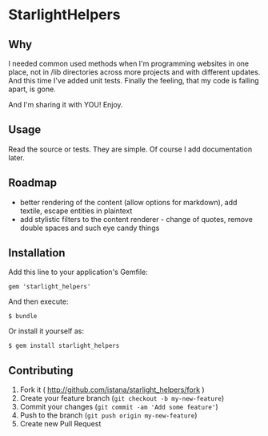 # StarlightHelpers

## Why

I needed common used methods when I'm programming websites in one place, not in /lib directories across more projects and with different updates. And this time I've added unit tests. Finally the feeling, that my code is falling apart, is gone.

And I'm sharing it with YOU! Enjoy.

## Usage

Read the source or tests. They are simple. Of course I add documentation later.

## Roadmap

- better rendering of the content (allow options for markdown), add textile, escape entities in plaintext
- add stylistic filters to the content renderer - change of quotes, remove double spaces and such eye candy things


## Installation

Add this line to your application's Gemfile:

    gem 'starlight_helpers'

And then execute:

    $ bundle

Or install it yourself as:

    $ gem install starlight_helpers

## Contributing

1. Fork it ( http://github.com/istana/starlight_helpers/fork )
2. Create your feature branch (`git checkout -b my-new-feature`)
3. Commit your changes (`git commit -am 'Add some feature'`)
4. Push to the branch (`git push origin my-new-feature`)
5. Create new Pull Request
